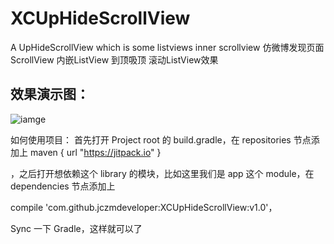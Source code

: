 # XCUpHideScrollView
A UpHideScrollView which is some listviews inner scrollview 
仿微博发现页面ScrollView 内嵌ListView 到顶吸顶 滚动ListView效果

## 效果演示图：

![iamge](https://raw.githubusercontent.com/jczmdeveloper/XCUpHideScrollView/master/screenshots/01.gif)


如何使用项目：
首先打开 Project root 的 build.gradle，在 repositories 节点添加上
  maven { url "https://jitpack.io" }

，之后打开想依赖这个 library 的模块，比如这里我们是 app 这个 module，在 dependencies 节点添加上 

compile 'com.github.jczmdeveloper:XCUpHideScrollView:v1.0'，

Sync 一下 Gradle，这样就可以了


